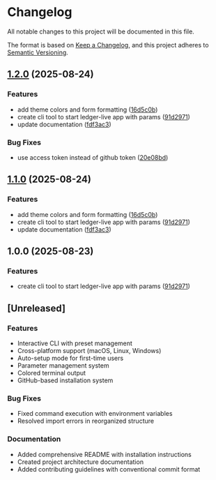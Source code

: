 # Changelog

All notable changes to this project will be documented in this file.

The format is based on [Keep a Changelog](https://keepachangelog.com/en/1.0.0/),
and this project adheres to [Semantic Versioning](https://semver.org/spec/v2.0.0.html).

## [1.2.0](https://github.com/philipptpunkt/ledger-live-starter/compare/v1.1.0...v1.2.0) (2025-08-24)


### Features

* add theme colors and form formatting ([16d5c0b](https://github.com/philipptpunkt/ledger-live-starter/commit/16d5c0b10a2b4baafe4a02284aee7e05cdc2754e))
* create cli tool to start ledger-live app with params ([91d2971](https://github.com/philipptpunkt/ledger-live-starter/commit/91d297134dd0a83eca69eb10d8fce1369208e775))
* update documentation ([fdf3ac3](https://github.com/philipptpunkt/ledger-live-starter/commit/fdf3ac3b1ec94f726331a1dedb131bcd8e3c9280))


### Bug Fixes

* use access token instead of github token ([20e08bd](https://github.com/philipptpunkt/ledger-live-starter/commit/20e08bd54969a6d82546d3da20b58bc30a59d93d))

## [1.1.0](https://github.com/philipptpunkt/ledger-live-starter/compare/v1.0.0...v1.1.0) (2025-08-24)


### Features

* add theme colors and form formatting ([16d5c0b](https://github.com/philipptpunkt/ledger-live-starter/commit/16d5c0b10a2b4baafe4a02284aee7e05cdc2754e))
* create cli tool to start ledger-live app with params ([91d2971](https://github.com/philipptpunkt/ledger-live-starter/commit/91d297134dd0a83eca69eb10d8fce1369208e775))
* update documentation ([fdf3ac3](https://github.com/philipptpunkt/ledger-live-starter/commit/fdf3ac3b1ec94f726331a1dedb131bcd8e3c9280))

## 1.0.0 (2025-08-23)


### Features

* create cli tool to start ledger-live app with params ([91d2971](https://github.com/philipptpunkt/ledger-live-starter/commit/91d297134dd0a83eca69eb10d8fce1369208e775))

## [Unreleased]

### Features

- Interactive CLI with preset management
- Cross-platform support (macOS, Linux, Windows)
- Auto-setup mode for first-time users
- Parameter management system
- Colored terminal output
- GitHub-based installation system

### Bug Fixes

- Fixed command execution with environment variables
- Resolved import errors in reorganized structure

### Documentation

- Added comprehensive README with installation instructions
- Created project architecture documentation
- Added contributing guidelines with conventional commit format
